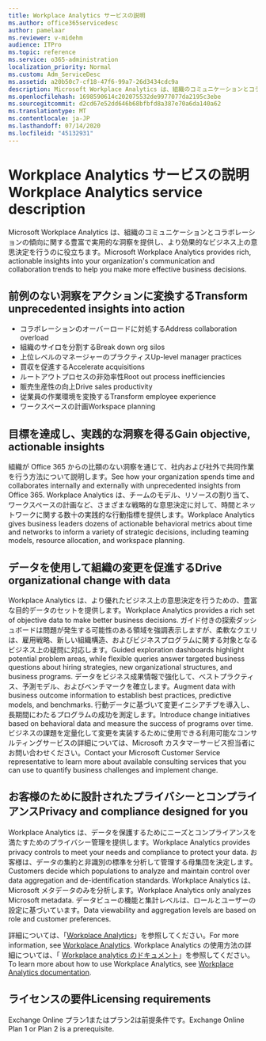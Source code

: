 ```yaml
---
title: Workplace Analytics サービスの説明
ms.author: office365servicedesc
author: pamelaar
ms.reviewer: v-midehm
audience: ITPro
ms.topic: reference
ms.service: o365-administration
localization_priority: Normal
ms.custom: Adm_ServiceDesc
ms.assetid: a20b50c7-cf18-47f6-99a7-26d3434cdc9a
description: Microsoft Workplace Analytics は、組織のコミュニケーションとコラボレーションの傾向に関する豊富で実用的な洞察を提供し、より効果的なビジネス上の意思決定を行うのに役立ちます。
ms.openlocfilehash: 1698590614c202075532de9977077da2195c3ebe
ms.sourcegitcommit: d2cd67e52dd646b68bfbfd8a387e70a6da140a62
ms.translationtype: MT
ms.contentlocale: ja-JP
ms.lasthandoff: 07/14/2020
ms.locfileid: "45132931"
---
```

# <a name="workplace-analytics-service-description"></a><span data-ttu-id="62914-103">Workplace Analytics サービスの説明</span><span class="sxs-lookup"><span data-stu-id="62914-103">Workplace Analytics service description</span></span>

<span data-ttu-id="62914-104">Microsoft Workplace Analytics は、組織のコミュニケーションとコラボレーションの傾向に関する豊富で実用的な洞察を提供し、より効果的なビジネス上の意思決定を行うのに役立ちます。</span><span class="sxs-lookup"><span data-stu-id="62914-104">Microsoft Workplace Analytics provides rich, actionable insights into your organization's communication and collaboration trends to help you make more effective business decisions.</span></span>

## <a name="transform-unprecedented-insights-into-action"></a><span data-ttu-id="62914-105">前例のない洞察をアクションに変換する</span><span class="sxs-lookup"><span data-stu-id="62914-105">Transform unprecedented insights into action</span></span>

* <span data-ttu-id="62914-106">コラボレーションのオーバーロードに対処する</span><span class="sxs-lookup"><span data-stu-id="62914-106">Address collaboration overload</span></span>
* <span data-ttu-id="62914-107">組織のサイロを分割する</span><span class="sxs-lookup"><span data-stu-id="62914-107">Break down org silos</span></span>
* <span data-ttu-id="62914-108">上位レベルのマネージャーのプラクティス</span><span class="sxs-lookup"><span data-stu-id="62914-108">Up-level manager practices</span></span>
* <span data-ttu-id="62914-109">買収を促進する</span><span class="sxs-lookup"><span data-stu-id="62914-109">Accelerate acquisitions</span></span>
* <span data-ttu-id="62914-110">ルートアウトプロセスの非効率性</span><span class="sxs-lookup"><span data-stu-id="62914-110">Root out process inefficiencies</span></span>
* <span data-ttu-id="62914-111">販売生産性の向上</span><span class="sxs-lookup"><span data-stu-id="62914-111">Drive sales productivity</span></span>
* <span data-ttu-id="62914-112">従業員の作業環境を変換する</span><span class="sxs-lookup"><span data-stu-id="62914-112">Transform employee experience</span></span>
* <span data-ttu-id="62914-113">ワークスペースの計画</span><span class="sxs-lookup"><span data-stu-id="62914-113">Workspace planning</span></span>

## <a name="gain-objective-actionable-insights"></a><span data-ttu-id="62914-114">目標を達成し、実践的な洞察を得る</span><span class="sxs-lookup"><span data-stu-id="62914-114">Gain objective, actionable insights</span></span>

<span data-ttu-id="62914-115">組織が Office 365 からの比類のない洞察を通じて、社内および社外で共同作業を行う方法について説明します。</span><span class="sxs-lookup"><span data-stu-id="62914-115">See how your organization spends time and collaborates internally and externally with unprecedented insights from Office 365.</span></span> <span data-ttu-id="62914-116">Workplace Analytics は、チームのモデル、リソースの割り当て、ワークスペースの計画など、さまざまな戦略的な意思決定に対して、時間とネットワークに関する数十の実践的な行動指標を提供します。</span><span class="sxs-lookup"><span data-stu-id="62914-116">Workplace Analytics gives business leaders dozens of actionable behavioral metrics about time and networks to inform a variety of strategic decisions, including teaming models, resource allocation, and workspace planning.</span></span>

## <a name="drive-organizational-change-with-data"></a><span data-ttu-id="62914-117">データを使用して組織の変更を促進する</span><span class="sxs-lookup"><span data-stu-id="62914-117">Drive organizational change with data</span></span>

<span data-ttu-id="62914-118">Workplace Analytics は、より優れたビジネス上の意思決定を行うための、豊富な目的データのセットを提供します。</span><span class="sxs-lookup"><span data-stu-id="62914-118">Workplace Analytics provides a rich set of objective data to make better business decisions.</span></span> <span data-ttu-id="62914-119">ガイド付きの探索ダッシュボードは問題が発生する可能性のある領域を強調表示しますが、柔軟なクエリは、雇用戦略、新しい組織構造、およびビジネスプログラムに関する対象となるビジネス上の疑問に対応します。</span><span class="sxs-lookup"><span data-stu-id="62914-119">Guided exploration dashboards highlight potential problem areas, while flexible queries answer targeted business questions about hiring strategies, new organizational structures, and business programs.</span></span> <span data-ttu-id="62914-120">データをビジネス成果情報で強化して、ベストプラクティス、予測モデル、およびベンチマークを確立します。</span><span class="sxs-lookup"><span data-stu-id="62914-120">Augment data with business outcome information to establish best practices, predictive models, and benchmarks.</span></span> <span data-ttu-id="62914-121">行動データに基づいて変更イニシアチブを導入し、長期間にわたるプログラムの成功を測定します。</span><span class="sxs-lookup"><span data-stu-id="62914-121">Introduce change initiatives based on behavioral data and measure the success of programs over time.</span></span> <span data-ttu-id="62914-122">ビジネスの課題を定量化して変更を実装するために使用できる利用可能なコンサルティングサービスの詳細については、Microsoft カスタマーサービス担当者にお問い合わせください。</span><span class="sxs-lookup"><span data-stu-id="62914-122">Contact your Microsoft Customer Service representative to learn more about available consulting services that you can use to quantify business challenges and implement change.</span></span>

## <a name="privacy-and-compliance-designed-for-you"></a><span data-ttu-id="62914-123">お客様のために設計されたプライバシーとコンプライアンス</span><span class="sxs-lookup"><span data-stu-id="62914-123">Privacy and compliance designed for you</span></span>

<span data-ttu-id="62914-124">Workplace Analytics は、データを保護するためにニーズとコンプライアンスを満たすためのプライバシー管理を提供します。</span><span class="sxs-lookup"><span data-stu-id="62914-124">Workplace Analytics provides privacy controls to meet your needs and compliance to protect your data.</span></span> <span data-ttu-id="62914-125">お客様は、データの集約と非識別の標準を分析して管理する母集団を決定します。</span><span class="sxs-lookup"><span data-stu-id="62914-125">Customers decide which populations to analyze and maintain control over data aggregation and de-identification standards.</span></span> <span data-ttu-id="62914-126">Workplace Analytics は、Microsoft メタデータのみを分析します。</span><span class="sxs-lookup"><span data-stu-id="62914-126">Workplace Analytics only analyzes Microsoft metadata.</span></span> <span data-ttu-id="62914-127">データビューの機能と集計レベルは、ロールとユーザーの設定に基づいています。</span><span class="sxs-lookup"><span data-stu-id="62914-127">Data viewability and aggregation levels are based on role and customer preferences.</span></span>

<span data-ttu-id="62914-128">詳細については、「[Workplace Analytics](https://go.microsoft.com/fwlink/?linkid=852492)」を参照してください。</span><span class="sxs-lookup"><span data-stu-id="62914-128">For more information, see [Workplace Analytics](https://go.microsoft.com/fwlink/?linkid=852492).</span></span> <span data-ttu-id="62914-129">Workplace Analytics の使用方法の詳細については、「 [Workplace analytics のドキュメント](https://docs.microsoft.com/workplace-analytics/)」を参照してください。</span><span class="sxs-lookup"><span data-stu-id="62914-129">To learn more about how to use Workplace Analytics, see [Workplace Analytics documentation](https://docs.microsoft.com/workplace-analytics/).</span></span>
  
## <a name="licensing-requirements"></a><span data-ttu-id="62914-130">ライセンスの要件</span><span class="sxs-lookup"><span data-stu-id="62914-130">Licensing requirements</span></span>

<span data-ttu-id="62914-131">Exchange Online プラン1またはプラン2は前提条件です。</span><span class="sxs-lookup"><span data-stu-id="62914-131">Exchange Online Plan 1 or Plan 2 is a prerequisite.</span></span>
